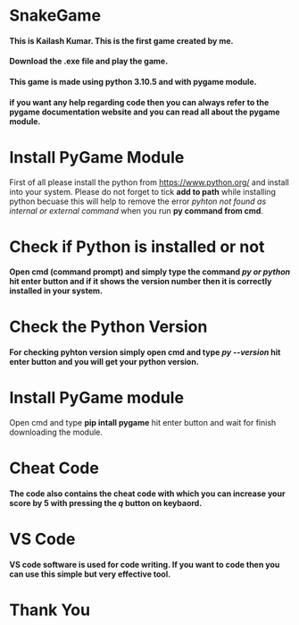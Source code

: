 # SnakeGame
#### This is Kailash Kumar. This is the first game created by me.
#### Download the .exe file and play the game.
#### This game is made using python 3.10.5 and with pygame module.
#### if you want any help regarding code then you can always refer to the pygame documentation website and you can read all about the pygame module.

# Install PyGame Module

First of all please install the python from https://www.python.org/ and install into your system.
Please do not forget to tick **add to path** while installing python becuase this will help to remove the error *pyhton not found as internal or external command* when you run **py command from cmd**.

# Check if Python is installed or not
#### Open cmd (command prompt) and simply type the command *py or python* hit enter button and if it shows the version number then it is correctly installed in your system.

# Check the Python Version
#### For checking pyhton version simply open cmd and type *py --version* hit enter button and you will get your python version.

# Install PyGame module
Open cmd and type **pip intall pygame** hit enter button and wait for finish downloading the module.

# Cheat Code
#### The code also contains the cheat code with which you can increase your score by 5 with pressing the *q* button on keybaord.

# VS Code
#### VS code software is used for code writing. If you want to code then you can use this simple but very effective tool.


# Thank You
